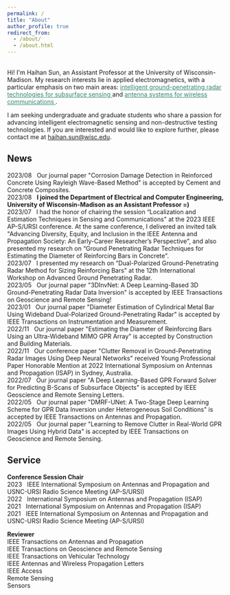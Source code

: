 ```yaml
---
permalink: /
title: "About"
author_profile: true
redirect_from: 
  - /about/
  - /about.html
---
```


<br>
Hi! I'm Haihan Sun, an Assistant Professor at the University of Wisconsin-Madison. My research interests lie in applied electromagnetics, with a particular emphasis on two main areas: <a href="https://haihan-sun.github.io/GPR/"  style="color:#35866F"> intelligent ground-penetrating radar technologies for subsurface sensing </a> and <a href="https://haihan-sun.github.io/BSA/"  style="color:#35866F"> antenna systems for wireless communications </a>. <br>

I am seeking undergraduate and graduate students who share a passion for advancing intelligent electromagnetic sensing and non-destructive testing technologies. If you are interested and would like to explore further, please contact me at haihan.sun@wisc.edu.


News
------
2023/08  &nbsp;&nbsp;Our journal paper "Corrosion Damage Detection in Reinforced Concrete Using Rayleigh Wave-Based Method" is accepted by Cement and Concrete Composites. <br>
2023/08  &nbsp;&nbsp;<b>I joined the Department of Electrical and Computer Engineering, University of Wisconsin-Madison as an Assistant Professor =)</b>  <br>
2023/07  &nbsp;&nbsp;I had the honor of chairing the session “Localization and Estimation Techniques in Sensing and Communications" at the 2023 IEEE AP-S/URSI conference. At the same conference, I delivered an invited talk "Advancing Diversity, Equity, and Inclusion in the IEEE Antenna and Propagation Society: An Early-Career Researcher’s Perspective", and also presented my research on “Ground Penetrating Radar Techniques for Estimating the Diameter of Reinforcing Bars in Concrete".<br>
2023/07  &nbsp;&nbsp;I presented my research on “Dual-Polarized Ground-Penetrating Radar Method for Sizing Reinforcing Bars" at the 12th International Workshop on Advanced Ground Penetrating Radar.  <br>
2023/05  &nbsp;&nbsp;Our journal paper "3DInvNet: A Deep Learning-Based 3D Ground-Penetrating Radar Data Inversion" is accepted by IEEE Transactions on Geoscience and Remote Sensing! <br>
2023/01  &nbsp;&nbsp;Our journal paper "Diameter Estimation of Cylindrical Metal Bar Using Wideband Dual-Polarized Ground-Penetrating Radar" is accepted by IEEE Transactions on Instrumentation and Measurement. <br>
2022/11  &nbsp;&nbsp;Our journal paper "Estimating the Diameter of Reinforcing Bars Using an Ultra-Wideband MIMO GPR Array" is accepted by Construction and Building Materials. <br>
2022/11  &nbsp;&nbsp;Our conference paper "Clutter Removal in Ground-Penetrating Radar Images Using Deep Neural Networks" received Young Professional Paper Honorable Mention at 2022 International Symposium on Antennas and Propagation (ISAP) in Sydney, Australia.  <br>
2022/07  &nbsp;&nbsp;Our journal paper "A Deep Learning-Based GPR Forward Solver for Predicting B-Scans of Subsurface Objects" is accepted by IEEE Geoscience and Remote Sensing Letters. <br>
2022/05  &nbsp;&nbsp;Our journal paper "DMRF-UNet: A Two-Stage Deep Learning Scheme for GPR Data Inversion under Heterogeneous Soil Conditions" is accepted by IEEE Transactions on Antennas and Propagation.  <br>
2022/05  &nbsp;&nbsp;Our journal paper "Learning to Remove Clutter in Real-World GPR Images Using Hybrid Data" is accepted by IEEE Transactions on Geoscience and Remote Sensing.  <br>

Service
------
<p><b>Conference Session Chair</b> <br>
2023  &nbsp;&nbsp;IEEE International Symposium on Antennas and Propagation and USNC-URSI Radio Science Meeting (AP-S/URSI)<br>
2022  &nbsp;&nbsp;International Symposium on Antennas and Propagation (ISAP) <br>
2021  &nbsp;&nbsp;International Symposium on Antennas and Propagation (ISAP) <br>
2021  &nbsp;&nbsp;IEEE International Symposium on Antennas and Propagation and USNC-URSI Radio Science Meeting (AP-S/URSI)<br>
</p>
                                
<p><b>Reviewer</b> <br>
IEEE Transactions on Antennas and Propagation <br>
IEEE Transactions on Geoscience and Remote Sensing <br>
IEEE Transactions on Vehicular Technology <br>
IEEE Antennas and Wireless Propagation Letters <br>
IEEE Access <br>								          
Remote Sensing <br>
Sensors <br>
</p>

<!--  
<script type="text/javascript" id="clustrmaps" src="//clustrmaps.com/map_v2.js?d=ramoK0DDIRxT0ITxepBlcGfTtRSPSvgbtYVmnv_iZU8&cl=ffffff&w=a"></script>
-->
